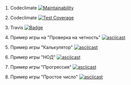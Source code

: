 1. Codeclimate
[![Maintainability](https://api.codeclimate.com/v1/badges/51888340d338d68aff61/maintainability)](https://codeclimate.com/github/AnastasiaTetyueva/project-lvl1-s478/maintainability)

2. Codeclimate 
[![Test Coverage](https://api.codeclimate.com/v1/badges/51888340d338d68aff61/test_coverage)](https://codeclimate.com/github/AnastasiaTetyueva/project-lvl1-s478/test_coverage)

3. Travis
[![Badge](https://travis-ci.org/AnastasiaTetyueva/project-lvl1-s478.svg?branch=master)](https://travis-ci.org/AnastasiaTetyueva/project-lvl1-s478)

4. Пример игры на "Проверка на четность"
[![asciicast](https://asciinema.org/a/TzJJy9dDR75kouD8TWLwSwb7P.svg)](https://asciinema.org/a/TzJJy9dDR75kouD8TWLwSwb7P)

5. Пример игры "Калькулятор"
[![asciicast](https://asciinema.org/a/j6u1YRUaOAZfUTIMo6kiJDApu.svg)](https://asciinema.org/a/j6u1YRUaOAZfUTIMo6kiJDApu)

6. Пример игры "НОД"
[![asciicast](https://asciinema.org/a/B0XVClUyryfSbeJxtRf2a5Yc3.svg)](https://asciinema.org/a/B0XVClUyryfSbeJxtRf2a5Yc3)

7. Пример игры "Прогрессия"
[![asciicast](https://asciinema.org/a/En2vVgRi0WLSOzr57xzhU2xaE.svg)](https://asciinema.org/a/En2vVgRi0WLSOzr57xzhU2xaE)

8. Пример игры "Простое число"
[![asciicast](https://asciinema.org/a/c5k1Ef62UzZHz0pKJVdN4ziDt.svg)](https://asciinema.org/a/c5k1Ef62UzZHz0pKJVdN4ziDt)
